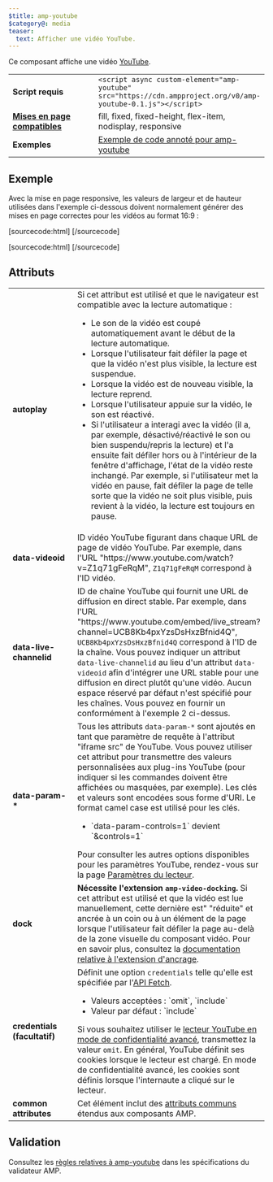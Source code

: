 ```yaml
---
$title: amp-youtube
$category@: media
teaser:
  text: Afficher une vidéo YouTube.
---
```




<!--
       Copyright 2016 The AMP HTML Authors. All Rights Reserved.

       Licensed under the Apache License, Version 2.0 (the "License");
     you may not use this file except in compliance with the License.
     You may obtain a copy of the License at

     http://www.apache.org/licenses/LICENSE-2.0

     Unless required by applicable law or agreed to in writing, software
     distributed under the License is distributed on an "AS-IS" BASIS,
     WITHOUT WARRANTIES OR CONDITIONS OF ANY KIND, either express or implied.
     See the License for the specific language governing permissions and
     limitations under the License.
-->



Ce composant affiche une vidéo [YouTube](https://www.youtube.com/).

<table>
  <tr>
    <td width="40%"><strong>Script requis</strong></td>
    <td><code>&lt;script async custom-element="amp-youtube" src="https://cdn.ampproject.org/v0/amp-youtube-0.1.js">&lt;/script></code></td>
  </tr>
  <tr>
    <td class="col-fourty"><strong><a href="../../../documentation/guides-and-tutorials/develop/style_and_layout/control_layout.md">Mises en page compatibles</a></strong></td>
    <td>fill, fixed, fixed-height, flex-item, nodisplay, responsive</td>
  </tr>
  <tr>
    <td width="40%"><strong>Exemples</strong></td>
    <td><a href="https://ampbyexample.com/components/amp-youtube/">Exemple de code annoté pour amp-youtube</a></td>
  </tr>
</table>

## Exemple <a name="example"></a>

Avec la mise en page responsive, les valeurs de largeur et de hauteur utilisées dans l'exemple ci-dessous doivent normalement générer des mises en page correctes pour les vidéos au format 16:9 :

[sourcecode:html]
<amp-youtube
    data-videoid="mGENRKrdoGY"
    layout="responsive"
    width="480" height="270"></amp-youtube>
  [/sourcecode]

  [sourcecode:html]
  <amp-youtube
      id="myLiveChannel"
      data-live-channelid="UCB8Kb4pxYzsDsHxzBfnid4Q"
      width="358"
      height="204"
      layout="responsive">
    <amp-img
      src="https://i.ytimg.com/vi/Wm1fWz-7nLQ/hqdefault_live.jpg"
      placeholder
      layout="fill"
      />
  </amp-youtube>
  [/sourcecode]

## Attributs <a name="attributes"></a>

<table>
  <tr>
    <td width="40%"><strong>autoplay</strong></td>
    <td>Si cet attribut est utilisé et que le navigateur est compatible avec la lecture automatique :
      <ul>
        <li>Le son de la vidéo est coupé automatiquement avant le début de la lecture automatique.
        </li>
        <li>Lorsque l'utilisateur fait défiler la page et que la vidéo n'est plus visible, la lecture est suspendue.
        </li>
        <li>Lorsque la vidéo est de nouveau visible, la lecture reprend.
        </li>
        <li>Lorsque l'utilisateur appuie sur la vidéo, le son est réactivé.
        </li>
        <li>Si l'utilisateur a interagi avec la vidéo (il a, par exemple, désactivé/réactivé le son ou bien suspendu/repris la lecture) et l'a ensuite fait défiler hors ou à l'intérieur de la fenêtre d'affichage, l'état de la vidéo reste inchangé. Par exemple, si l'utilisateur met la vidéo en pause, fait défiler la page de telle sorte que la vidéo ne soit plus visible, puis revient à la vidéo, la lecture est toujours en pause.
        </li>
      </ul></td>
    </tr>
    <tr>
      <td width="40%"><strong>data-videoid</strong></td>
      <td>ID vidéo YouTube figurant dans chaque URL de page de vidéo YouTube.
          Par exemple, dans l'URL "https://www.youtube.com/watch?v=Z1q71gFeRqM", <code>Z1q71gFeRqM</code> correspond à l'ID vidéo.</td>
      </tr>
      <tr>
        <td width="40%"><strong>data-live-channelid</strong></td>
        <td>ID de chaîne YouTube qui fournit une URL de diffusion en direct stable. Par exemple, dans l'URL "https://www.youtube.com/embed/live_stream?channel=UCB8Kb4pxYzsDsHxzBfnid4Q", <code>UCB8Kb4pxYzsDsHxzBfnid4Q</code> correspond à l'ID de la chaîne. Vous pouvez indiquer un attribut <code>data-live-channelid</code> au lieu d'un attribut <code>data-videoid</code> afin d'intégrer une URL stable pour une diffusion en direct plutôt qu'une vidéo. Aucun espace réservé par défaut n'est spécifié pour les chaînes. Vous pouvez en fournir un conformément à l'exemple 2 ci-dessus.</td>
      </tr>
      <tr>
        <td width="40%"><strong>data-param-*</strong></td>
        <td>Tous les attributs <code>data-param-*</code> sont ajoutés en tant que paramètre de requête à l'attribut "iframe src" de YouTube. Vous pouvez utiliser cet attribut pour transmettre des valeurs personnalisées aux plug-ins YouTube (pour indiquer si les commandes doivent être affichées ou masquées, par exemple).
            Les clés et valeurs sont encodées sous forme d'URI. Le format camel case est utilisé pour les clés.
            <ul>
            <li>`data-param-controls=1` devient `&amp;controls=1`</li>
          </ul>
          Pour consulter les autres options disponibles pour les paramètres YouTube, rendez-vous sur la page <a href="https://developers.google.com/youtube/player_parameters">Paramètres du lecteur</a>.
        </td>
      </tr>
      <tr>
        <td width="40%"><strong>dock</strong></td>
        <td><strong>Nécessite l'extension <code>amp-video-docking</code>.</strong> Si cet attribut est utilisé et que la vidéo est lue manuellement, cette dernière est" "réduite" et ancrée à un coin ou à un élément de la page lorsque l'utilisateur fait défiler la page au-delà de la zone visuelle du composant vidéo.
            Pour en savoir plus, consultez la <a href="amp-video-docking.md">documentation relative à l'extension d'ancrage</a>.</td>
        </tr>
        <tr>
          <td width="40%"><strong>credentials (facultatif)</strong></td>
          <td>Définit une option <code>credentials</code> telle qu'elle est spécifiée par l'<a href="https://fetch.spec.whatwg.org/">API Fetch</a>.
            <ul>
              <li>Valeurs acceptées : `omit`, `include`</li>
              <li>Valeur par défaut : `include`</li>
            </ul>
            Si vous souhaitez utiliser le <a href="http://www.google.com/support/youtube/bin/answer.py?answer=141046">lecteur YouTube en mode de confidentialité avancé</a>, transmettez la valeur <code>omit</code>.
            En général, YouTube définit ses cookies lorsque le lecteur est chargé. En mode de confidentialité avancé, les cookies sont définis lorsque l'internaute a cliqué sur le lecteur.</td>
          </tr>
          <tr>
            <td width="40%"><strong>common attributes</strong></td>
            <td>Cet élément inclut des <a href="../../../documentation/guides-and-tutorials/learn/common_attributes.md">attributs communs</a> étendus aux composants AMP.</td>
          </tr>
        </table>

## Validation <a name="validation"></a>

Consultez les [règles relatives à amp-youtube](https://github.com/ampproject/amphtml/blob/main/extensions/amp-youtube/validator-amp-youtube.protoascii) dans les spécifications du validateur AMP.
